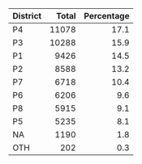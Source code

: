 |District | Total| Percentage|
|:--------|-----:|----------:|
|P4       | 11078|       17.1|
|P3       | 10288|       15.9|
|P1       |  9426|       14.5|
|P2       |  8588|       13.2|
|P7       |  6718|       10.4|
|P6       |  6206|        9.6|
|P8       |  5915|        9.1|
|P5       |  5235|        8.1|
|NA       |  1190|        1.8|
|OTH      |   202|        0.3|
